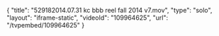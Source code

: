 {
    "title": "529182014.07.31 kc bbb reel fall 2014 v7.mov",
    "type": "solo",
    "layout": "iframe-static",
    "videoId": "109964625",
    "url": "\/tvpembed\/109964625"
}